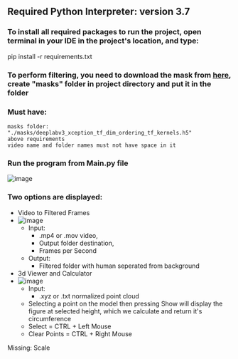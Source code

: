 ## Required Python Interpreter: version 3.7

### To install all required packages to run the project, open terminal in your IDE in the project's location, and type:

pip install -r requirements.txt

### To perform filtering, you need to download the mask from [here](https://github.com/ayoolaolafenwa/PixelLib/releases/download/1.1/deeplabv3_xception_tf_dim_ordering_tf_kernels.h5), create "masks" folder in project directory and put it in the folder

### Must have:
	masks folder: "./masks/deeplabv3_xception_tf_dim_ordering_tf_kernels.h5"
	above requirements
	video name and folder names must not have space in it

### Run the program from Main.py file
![image](https://user-images.githubusercontent.com/71547322/127033467-078c91e1-36ac-4f2c-8723-b1e596030021.png)
### Two options are displayed:
  * Video to Filtered Frames
  * ![image](https://user-images.githubusercontent.com/71547322/127033599-ec126b7a-e65f-47b5-a72f-9b8620892677.png)
      * Input:
        * .mp4 or .mov video,
        * Output folder destination,
        * Frames per Second
      * Output:
        * Filtered folder with human seperated from background
* 3d Viewer and Calculator
* ![image](https://user-images.githubusercontent.com/71547322/127033637-9da9a3e6-add5-4e01-8c82-bd4aef26ddad.png)
  * Input:
    * .xyz or .txt normalized point cloud
  * Selecting a point on the model then pressing Show will display the figure at selected height, which we calculate and return it's circumference
  * Select = CTRL + Left Mouse
  * Clear Points = CTRL + Right Mouse

Missing: Scale
